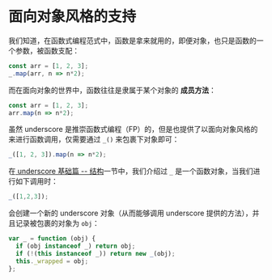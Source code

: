 面向对象风格的支持
==================

我们知道，在函数式编程范式中，函数是拿来就用的，即便对象，也只是函数的一个参数，被函数支配：

```js
const arr = [1, 2, 3];
_.map(arr, n => n*2);
```

而在面向对象的世界中，函数往往是隶属于某个对象的 **成员方法**：

```js
const arr = [1, 2, 3];
arr.map(n => n*2);
```

虽然 underscore 是推崇函数式编程（FP）的，但是也提供了以面向对象风格的来进行函数调用，仅需要通过 `_()` 来包裹下对象即可：

```js
_([1, 2, 3]).map(n => n*2);
```

在[ underscore 基础篇 -- 结构](../base/结构.html)一节中，我们介绍过 `_` 是一个函数对象，当我们进行如下调用时：

```js
_([1,2,3]);
```

会创建一个新的 underscore 对象（从而能够调用 underscore 提供的方法），并且记录被包裹的对象为 `obj`：

```js
var _ = function (obj) {
  if (obj instanceof _) return obj;
  if (!(this instanceof _)) return new _(obj);
  this._wrapped = obj;
};
```
